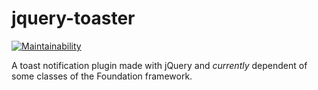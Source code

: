 # jquery-toaster

[![Maintainability](https://api.codeclimate.com/v1/badges/f73066b79536285436cd/maintainability)](https://codeclimate.com/github/jgobi/jquery-toaster/maintainability)

A toast notification plugin made with jQuery and _currently_ dependent of some classes of the Foundation framework.
